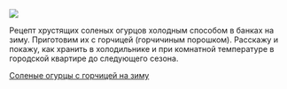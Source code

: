 <!--2025-08-20 22:30:48-->
<div class="yb">
  <div class="rss finecooking"><a href="https://finecooking.ru/recipe/solenye-ogurcy-s-gorchicey-na-zimu"><img src="https://finecooking.ru/images/recipe/solenye-ogurcy-s-gorchicey-na-zimu/photo/960w.jpg"></a><p>Рецепт хрустящих соленых огурцов холодным способом в банках на зиму. Приготовим их с горчицей (горчичиным порошком). Расскажу и покажу, как хранить в холодильнике и при комнатной температуре в городской квартире до следующего сезона.</p>
 <p class="titl"><a href="https://finecooking.ru/recipe/solenye-ogurcy-s-gorchicey-na-zimu">Соленые огурцы с горчицей на зиму</a></p></div>
</div>
